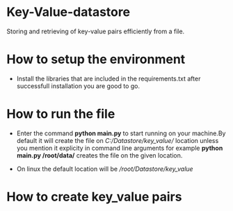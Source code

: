 # Key-Value-datastore
Storing and retrieving of key-value pairs efficiently from a file.

# How to setup the environment
- Install the libraries that are included in the requirements.txt after successfull installation you are good to go.

# How to run the file
- Enter the command **python main.py** to start running on your machine.By default it will create the file on _C:/Datastore/key_value/_ location unless you mention it
explicity in command line arguments for example **python main.py /root/data/** creates the file on the given location.

- On linux the default location will be _/root/Datastore/key_value_

# How to create key_value pairs

